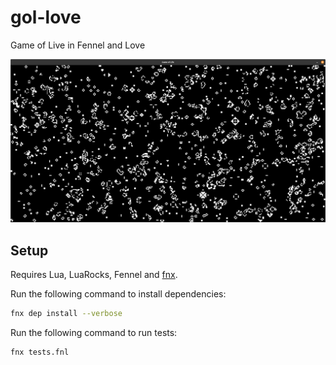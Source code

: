 # gol-love

Game of Live in Fennel and Love

![Game of Life](screenshot.png "Game of Life")

## Setup

Requires Lua, LuaRocks, Fennel and [fnx](https://github.com/gbaptista/fnx).

Run the following command to install dependencies:

```bash
fnx dep install --verbose
```

Run the following command to run tests:

```bash
fnx tests.fnl
```
